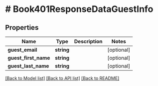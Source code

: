 # # Book401ResponseDataGuestInfo

## Properties

Name | Type | Description | Notes
------------ | ------------- | ------------- | -------------
**guest_email** | **string** |  | [optional]
**guest_first_name** | **string** |  | [optional]
**guest_last_name** | **string** |  | [optional]

[[Back to Model list]](../../README.md#models) [[Back to API list]](../../README.md#endpoints) [[Back to README]](../../README.md)
